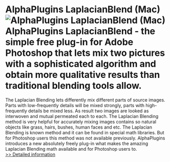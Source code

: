# AlphaPlugins LaplacianBlend (Mac)<br />![AlphaPlugins LaplacianBlend (Mac)](https://mycommerce.akamaized.net/api/pimages/P300967579/BIG/300967579.JPG)<br />AlphaPlugins LaplacianBlend - the simple free plug-in for Adobe Photoshop that lets mix two pictures with a sophisticated algorithm and obtain more qualitative results than traditional blending tools allow.
The Laplacian Blending lets differently mix different parts of source images. Parts with low-frequently details will be mixed strongly, parts with high-frequently details be mixed less. As result two images are looked as interwoven and mutual permeated each to each.
The Laplacian Blending method is very helpful for accurately mixing images contains so natural objects like grass, hairs, bushes, human faces and etc.
The Laplacian Blending is known method and it can be found in special math libraries. But for Photoshop users this method was not available previously. AlphaPlugins introduces a new absolutely freely plug-in what makes the amazing Laplacian Blending math available and for Photoshop users to.<br />[>> Detailed information](https://secure.shareit.com/shareit/product.html?productid=300967579&affiliateid=200057808)